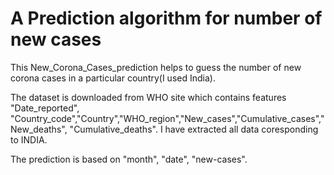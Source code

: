 # A Prediction algorithm for number of new cases

This New_Corona_Cases_prediction helps to guess the number of new corona cases in a particular country(I used India).

The dataset is downloaded from WHO site which contains features "Date_reported", "Country_code","Country","WHO_region","New_cases","Cumulative_cases","New_deaths",	 "Cumulative_deaths". I have extracted all data coresponding to INDIA.

The prediction is based on "month", "date", "new-cases".
